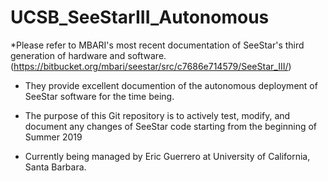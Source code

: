 # UCSB_SeeStarIII_Autonomous

*Please refer to MBARI's most recent documentation of SeeStar's third generation of hardware and software. 
  (https://bitbucket.org/mbari/seestar/src/c7686e714579/SeeStar_III/)
- They provide excellent documention of the autonomous deployment of SeeStar software for the time being.  

- The purpose of this Git repository is to actively test, modify, and document any changes of SeeStar code starting from the beginning of   Summer 2019

* Currently being managed by Eric Guerrero at University of California, Santa Barbara. 


